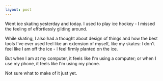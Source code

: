 ```yaml
---
layout: post
---
```


Went ice skating yesterday and today. I used to play ice hockey - I missed the feeling of effortlessly gliding around.

While skating, I also had a thought about design of things and how the best tools I've ever used feel like an extension of myself, like my skates: I don't feel like I am off the ice - I feel firmly planted on the ice. 

But when I am at my computer, it feels like I'm using a computer; or when I use my phone, it feels like I'm using my phone. 

Not sure what to make of it just yet.